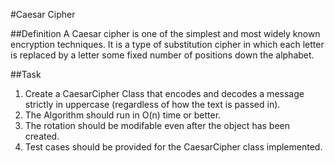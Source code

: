 #Caesar Cipher

##Definition
A Caesar cipher is one of the simplest and most widely known encryption techniques. It is a type of substitution cipher in which each letter is replaced by a letter some fixed number of positions down the alphabet.

##Task
1. Create a CaesarCipher Class that encodes and decodes a message strictly in uppercase (regardless of how the text is passed in).
2. The Algorithm should run in O(n) time or better.
3. The rotation should be modifable even after the object has been created.
4. Test cases should be provided for the CaesarCipher class implemented.